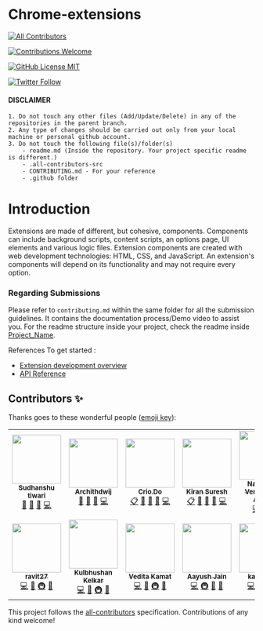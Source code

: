 # Chrome-extensions
<!-- ALL-CONTRIBUTORS-BADGE:START - Do not remove or modify this section -->
[![All Contributors](https://img.shields.io/badge/all_contributors-12-orange.svg?style=flat-square)](#contributors-)
<!-- ALL-CONTRIBUTORS-BADGE:END -->
<a href="CONTRIBUTING.md"><img alt="Contributions Welcome" src="https://img.shields.io/badge/contributions-welcome-brightgreen?style=for-the-badge&labelColor=black&logo=github"></a>

<a href="LICENSE"><img alt="GitHub License MIT" src="https://img.shields.io/github/license/Crio-Bytes/Miscellaneous?style=for-the-badge&labelColor=black&logo=github"></a>

<a href="https://twitter.com/crio_do"><img alt="Twitter Follow" src="https://img.shields.io/twitter/follow/crio_do?style=for-the-badge&color=09f&labelColor=black&logo=twitter&label=@crio_do"></a>

#### DISCLAIMER

    1. Do not touch any other files (Add/Update/Delete) in any of the repositories in the parent branch.
    2. Any type of changes should be carried out only from your local machine or personal github account. 
    3. Do not touch the following file(s)/folder(s) 
        - readme.md (Inside the repository. Your project specific readme is different.) 
        - .all-contributors-src
        - CONTRIBUTING.md - For your reference 
        - .github folder


# Introduction
Extensions are made of different, but cohesive, components. Components can include background scripts, content scripts, an options page, UI elements and various logic files. Extension components are created with web development technologies: HTML, CSS, and JavaScript. An extension's components will depend on its functionality and may not require every option.

### Regarding Submissions 

Please refer to `contributing.md` within the same folder for all the submission guidelines. It contains the documentation process/Demo video to assist you. For the readme structure inside your project, check the readme inside [Project_Name](https://github.com/Crio-WFH/Chrome-extensions/tree/main/Project_Name). 

<!--### 1. Fork this repo !
  ![img](https://github.com/Crio-WFH/demo/blob/main/dont%20delete%20this%20file/Screenshot%20from%202021-07-03%2013-25-36.png)
  
### 2. After forking , Made a new folder  
 ![img2](https://github.com/Crio-WFH/demo/blob/main/dont%20delete%20this%20file/Screenshot%20from%202021-07-03%2013-25-59.png)
 ![img3](https://github.com/Crio-WFH/demo/blob/main/dont%20delete%20this%20file/Screenshot%20from%202021-07-03%2013-26-20.png)
 
### 3. See [Folder name](https://github.com/Username-demo/Android-apps/tree/main/Project%20name) to view further structure -->


References To get started :
- [Extension development overview](https://developer.chrome.com/docs/extensions/mv3/devguide/)
- [API Reference](https://developer.chrome.com/docs/extensions/reference/)

## Contributors ✨

Thanks goes to these wonderful people ([emoji key](https://allcontributors.org/docs/en/emoji-key)):

<!-- ALL-CONTRIBUTORS-LIST:START - Do not remove or modify this section -->
<!-- prettier-ignore-start -->
<!-- markdownlint-disable -->
<table>
  <tr>
    <td align="center"><a href="https://www.linkedin.com/in/sudhanshutiwari264"><img src="https://avatars.githubusercontent.com/u/62458868?v=4?s=100" width="100px;" alt=""/><br /><sub><b>Sudhanshu tiwari</b></sub></a><br /><a href="#maintenance-sudhanshutiwari264" title="Maintenance">🚧</a> <a href="https://github.com/Crio-WFH/Chrome-extensions/pulls?q=is%3Apr+reviewed-by%3Asudhanshutiwari264" title="Reviewed Pull Requests">👀</a> <a href="https://github.com/Crio-WFH/Chrome-extensions/commits?author=sudhanshutiwari264" title="Documentation">📖</a> <a href="https://github.com/Crio-WFH/Chrome-extensions/commits?author=sudhanshutiwari264" title="Code">💻</a></td>
    <td align="center"><a href="https://github.com/archithdwij"><img src="https://avatars.githubusercontent.com/u/30730368?v=4?s=100" width="100px;" alt=""/><br /><sub><b>Archithdwij</b></sub></a><br /><a href="#maintenance-archithdwij" title="Maintenance">🚧</a> <a href="https://github.com/Crio-WFH/Chrome-extensions/pulls?q=is%3Apr+reviewed-by%3Aarchithdwij" title="Reviewed Pull Requests">👀</a> <a href="https://github.com/Crio-WFH/Chrome-extensions/commits?author=archithdwij" title="Documentation">📖</a> <a href="https://github.com/Crio-WFH/Chrome-extensions/commits?author=archithdwij" title="Code">💻</a></td>
    <td align="center"><a href="https://crio.do/"><img src="https://avatars.githubusercontent.com/u/51743602?v=4?s=100" width="100px;" alt=""/><br /><sub><b>Crio.Do</b></sub></a><br /><a href="#eventOrganizing-CrioDo" title="Event Organizing">📋</a> <a href="#maintenance-CrioDo" title="Maintenance">🚧</a> <a href="https://github.com/Crio-WFH/Chrome-extensions/pulls?q=is%3Apr+reviewed-by%3ACrioDo" title="Reviewed Pull Requests">👀</a> <a href="https://github.com/Crio-WFH/Chrome-extensions/commits?author=CrioDo" title="Documentation">📖</a> <a href="https://github.com/Crio-WFH/Chrome-extensions/commits?author=CrioDo" title="Code">💻</a></td>
    <td align="center"><a href="https://github.com/kiranbeeyes"><img src="https://avatars.githubusercontent.com/u/55537079?v=4?s=100" width="100px;" alt=""/><br /><sub><b>Kiran Suresh</b></sub></a><br /><a href="#eventOrganizing-kiranbeeyes" title="Event Organizing">📋</a> <a href="#maintenance-kiranbeeyes" title="Maintenance">🚧</a> <a href="https://github.com/Crio-WFH/Chrome-extensions/pulls?q=is%3Apr+reviewed-by%3Akiranbeeyes" title="Reviewed Pull Requests">👀</a> <a href="https://github.com/Crio-WFH/Chrome-extensions/commits?author=kiranbeeyes" title="Documentation">📖</a> <a href="https://github.com/Crio-WFH/Chrome-extensions/commits?author=kiranbeeyes" title="Code">💻</a></td>
    <td align="center"><a href="http://linkedin.com/in/theadityanvs"><img src="https://avatars.githubusercontent.com/u/46414203?v=4?s=100" width="100px;" alt=""/><br /><sub><b>Nadamuni Venkata Sai Aditya</b></sub></a><br /><a href="https://github.com/Crio-WFH/Chrome-extensions/commits?author=theAdityaNVS" title="Code">💻</a> <a href="#design-theAdityaNVS" title="Design">🎨</a> <a href="#ideas-theAdityaNVS" title="Ideas, Planning, & Feedback">🤔</a></td>
    <td align="center"><a href="https://github.com/nsachin08"><img src="https://avatars.githubusercontent.com/u/53273271?v=4?s=100" width="100px;" alt=""/><br /><sub><b>nsachin08</b></sub></a><br /><a href="https://github.com/Crio-WFH/Chrome-extensions/commits?author=nsachin08" title="Code">💻</a> <a href="#ideas-nsachin08" title="Ideas, Planning, & Feedback">🤔</a> <a href="#design-nsachin08" title="Design">🎨</a> <a href="#infra-nsachin08" title="Infrastructure (Hosting, Build-Tools, etc)">🚇</a></td>
    <td align="center"><a href="https://github.com/Apprentice76"><img src="https://avatars.githubusercontent.com/u/51828849?v=4?s=100" width="100px;" alt=""/><br /><sub><b>Hritwik Som</b></sub></a><br /><a href="https://github.com/Crio-WFH/Chrome-extensions/commits?author=Apprentice76" title="Code">💻</a> <a href="#ideas-Apprentice76" title="Ideas, Planning, & Feedback">🤔</a> <a href="#design-Apprentice76" title="Design">🎨</a> <a href="#infra-Apprentice76" title="Infrastructure (Hosting, Build-Tools, etc)">🚇</a></td>
  </tr>
  <tr>
    <td align="center"><a href="https://github.com/ravit27"><img src="https://avatars.githubusercontent.com/u/64327146?v=4?s=100" width="100px;" alt=""/><br /><sub><b>ravit27</b></sub></a><br /><a href="https://github.com/Crio-WFH/Chrome-extensions/commits?author=ravit27" title="Code">💻</a> <a href="#ideas-ravit27" title="Ideas, Planning, & Feedback">🤔</a> <a href="#infra-ravit27" title="Infrastructure (Hosting, Build-Tools, etc)">🚇</a> <a href="#design-ravit27" title="Design">🎨</a></td>
    <td align="center"><a href="https://github.com/bhushankelkar"><img src="https://avatars.githubusercontent.com/u/43243740?v=4?s=100" width="100px;" alt=""/><br /><sub><b>Kulbhushan Kelkar</b></sub></a><br /><a href="https://github.com/Crio-WFH/Chrome-extensions/commits?author=bhushankelkar" title="Code">💻</a> <a href="#design-bhushankelkar" title="Design">🎨</a> <a href="#infra-bhushankelkar" title="Infrastructure (Hosting, Build-Tools, etc)">🚇</a> <a href="#ideas-bhushankelkar" title="Ideas, Planning, & Feedback">🤔</a></td>
    <td align="center"><a href="https://github.com/kamatvedita99"><img src="https://avatars.githubusercontent.com/u/62342400?v=4?s=100" width="100px;" alt=""/><br /><sub><b>Vedita Kamat</b></sub></a><br /><a href="https://github.com/Crio-WFH/Chrome-extensions/commits?author=kamatvedita99" title="Code">💻</a> <a href="#design-kamatvedita99" title="Design">🎨</a> <a href="#infra-kamatvedita99" title="Infrastructure (Hosting, Build-Tools, etc)">🚇</a> <a href="#ideas-kamatvedita99" title="Ideas, Planning, & Feedback">🤔</a></td>
    <td align="center"><a href="https://jainaayush01.github.io/"><img src="https://avatars.githubusercontent.com/u/54480934?v=4?s=100" width="100px;" alt=""/><br /><sub><b>Aayush Jain</b></sub></a><br /><a href="https://github.com/Crio-WFH/Chrome-extensions/commits?author=jainaayush01" title="Code">💻</a> <a href="#infra-jainaayush01" title="Infrastructure (Hosting, Build-Tools, etc)">🚇</a> <a href="#ideas-jainaayush01" title="Ideas, Planning, & Feedback">🤔</a> <a href="#design-jainaayush01" title="Design">🎨</a></td>
    <td align="center"><a href="https://github.com/kavya466"><img src="https://avatars.githubusercontent.com/u/24410733?v=4?s=100" width="100px;" alt=""/><br /><sub><b>kavya466</b></sub></a><br /><a href="https://github.com/Crio-WFH/Chrome-extensions/commits?author=kavya466" title="Code">💻</a> <a href="#ideas-kavya466" title="Ideas, Planning, & Feedback">🤔</a> <a href="#design-kavya466" title="Design">🎨</a> <a href="#infra-kavya466" title="Infrastructure (Hosting, Build-Tools, etc)">🚇</a></td>
  </tr>
</table>

<!-- markdownlint-restore -->
<!-- prettier-ignore-end -->

<!-- ALL-CONTRIBUTORS-LIST:END -->

This project follows the [all-contributors](https://github.com/all-contributors/all-contributors) specification. Contributions of any kind welcome!
